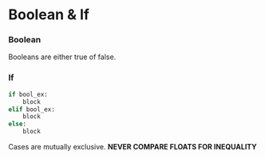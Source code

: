 # Boolean & If
### Boolean
Booleans are either true of false.

### If
```python
if bool_ex:
	block
elif bool_ex:
	block
else:
	block
```
Cases are mutually exclusive.
**NEVER COMPARE  FLOATS FOR INEQUALITY**